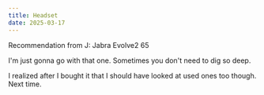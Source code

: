 ```yaml
---
title: Headset
date: 2025-03-17
---
```


Recommendation from J: Jabra Evolve2 65

I'm just gonna go with that one. Sometimes you don't need to dig so deep.

I realized after I bought it that I should have looked at used ones too though.
Next time.
